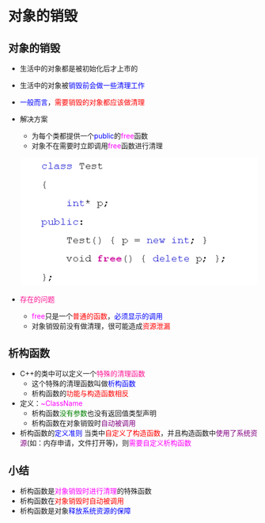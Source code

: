 # 对象的销毁
## 对象的销毁
- 生活中的对象都是被初始化后才上市的
- 生活中的对象被<font color=blue>销毁前会做一些清理工作</font>
- <font color=blue>一般而言</font>，<font color=red>需要销毁的对象都应该做清理</font>
- 解决方案
  - 为每个类都提供一个<font color=blue>public</font>的<font color=Fuchsia>free</font>函数
  - 对象不在需要时立即调用<font color=Fuchsia>free</font>函数进行清理
  
  ![Alt text](image.png)

- <font color=deeppink>存在的问题</font>
  - <font color=Fuchsia>free</font>只是一个<font color=red>普通的函数</font>，<font color=blue>必须显示的调用</font>
  - 对象销毁前没有做清理，很可能造成<font color=red>资源泄漏</font>
  
## 析构函数
- C++的类中可以定义一个<font color=deeppink>特殊的清理函数</font>
  - 这个特殊的清理函数叫做<font color=blue>析构函数</font>
  - 析构函数的<font color=red>功能与构造函数相反</font>
- 定义：<font color=Fuchsia>~ClassName</font>
  - 析构函数<font color=green>没有参数</font>也没有返回值类型声明
  - 析构函数在对象销毁时<font color=purple>自动被调用</font>
- 析构函数的<font color=blue>定义准则</font>
  当类中<font color=red>自定义了构造函数</font>，并且构造函数中<font color=purple>使用了系统资源</font>(如：内存申请，文件打开等)，则<font color=Fuchsia>需要自定义析构函数</font>

## 小结
- 析构函数是<font color=Fuchsia>对象销毁时进行清理</font>的特殊函数
- 析构函数在<font color=red>对象销毁时自动被调用</font>
- 析构函数是对象<font color=blue>释放系统资源的保障</font>
